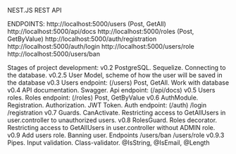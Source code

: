 NEST.JS REST API

ENDPOINTS:
http://localhost:5000/users (Post, GetAll)
http://localhost:5000/api/docs
http://localhost:5000/roles (Post, GetByValue)
http://localhost:5000/auth/registration
http://localhost:5000/auth/login
http://localhost:5000/users/role
http://localhost:5000/users/ban

Stages of project development:
v0.2 PostgreSQL. Sequelize. Connecting to the database.
v0.2.5 User Model, scheme of how the user will be saved in the database
v0.3 Users endpoint: (/users) Post, GetAll. Work with database
v0.4 API documentation. Swagger. Api endpoint: (/api/docs)
v0.5 Users roles. Roles endpoint: (/roles) Post, GetByValue
v0.6 AuthModule. Registration. Authorization. JWT Token. Auth endpoint: (/auth) /login /registration
v0.7 Guards. CanActivate. Restricting access to GetAllUsers in user.controller to unauthorized users.
v0.8 RolesGuard. Roles decorator. Restricting access to GetAllUsers in user.controller without ADMIN role.
v0.9 Add users role. Banning user. Endpoints /users/ban /users/role
v0.9.3 Pipes. Input validation. Class-validator. @IsString, @IsEmail, @Length
